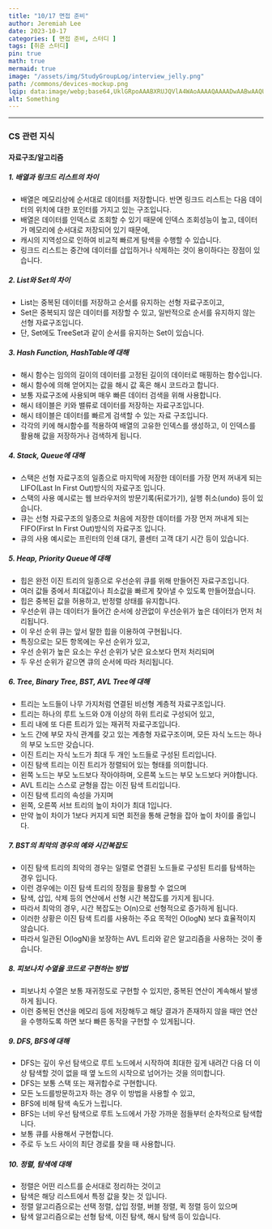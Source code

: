 ```yaml
---
title: "10/17 면접 준비"
author: Jeremiah Lee
date: 2023-10-17
categories: [ 면접 준비, 스터디 ]
tags: [취준 스터디]
pin: true
math: true
mermaid: true
image: "/assets/img/StudyGroupLog/interview_jelly.png"
path: /commons/devices-mockup.png
lqip: data:image/webp;base64,UklGRpoAAABXRUJQVlA4WAoAAAAQAAAADwAABwAAQUxQSDIAAAARL0AmbZurmr57yyIiqE8oiG0bejIYEQTgqiDA9vqnsUSI6H+oAERp2HZ65qP/VIAWAFZQOCBCAAAA8AEAnQEqEAAIAAVAfCWkAALp8sF8rgRgAP7o9FDvMCkMde9PK7euH5M1m6VWoDXf2FkP3BqV0ZYbO6NA/VFIAAAA
alt: Something
---
```

***
   
### CS 관련 지식
   
#### 자료구조/알고리즘
   
##### **1. 배열과 링크드 리스트의 차이**
- 배열은 메모리상에 순서대로 데이터를 저장합니다. 반면 링크드 리스트는 다음 데이터의 위치에 대한 포인터를 가지고 있는 구조입니다.
- 배열은 데이터를 인덱스로 조회할 수 있기 때문에 인덱스 조회성능이 높고, 데이터가 메모리에 순서대로 저장되어 있기 때문에, 
- 캐시의 지역성으로 인하여 비교적 빠르게 탐색을 수행할 수 있습니다.
- 링크드 리스트는 중간에 데이터를 삽입하거나 삭제하는 것이 용이하다는 장점이 있습니다.

##### **2. List와 Set의 차이**
- List는 중복된 데이터를 저장하고 순서를 유지하는 선형 자료구조이고,
- Set은 중복되지 않은 데이터를 저장할 수 있고, 일반적으로 순서를 유지하지 않는 선형 자료구조입니다.
- 단, Set에도 TreeSet과 같이 순서를 유지하는 Set이 있습니다.

##### **3. Hash Function, HashTable에 대해**
- 해시 함수는 임의의 길이의 데이터를 고정된 길이의 데이터로 매핑하는 함수입니다.
- 해시 함수에 의해 얻어지는 값을 해시 값 혹은 해시 코드라고 합니다.
- 보통 자료구조에 사용되며 매우 빠른 데이터 검색을 위해 사용합니다.
- 해시 테이블은 키와 밸류로 데이터를 저장하는 자료구조입니다.
- 해시 테이블은 데이터를 빠르게 검색할 수 있는 자료 구조입니다.
- 각각의 키에 해시함수를 적용하여 배열의 고유한 인덱스를 생성하고, 이 인덱스를 활용해 값을 저장하거나 검색하게 됩니다.

##### **4. Stack, Queue에 대해**
- 스택은 선형 자료구조의 일종으로 마지막에 저장한 데이터를 가장 먼저 꺼내게 되는 LIFO(Last In First Out)방식의 자료구조 입니다.
- 스택의 사용 예시로는 웹 브라우저의 방문기록(뒤로가기), 실행 취소(undo) 등이 있습니다.
- 큐는 선형 자료구조의 일종으로 처음에 저장한 데이터를 가장 먼저 꺼내게 되는 FIFO(First In First Out)방식의 자료구조 입니다.
- 큐의 사용 예시로는 프린터의 인쇄 대기, 콜센터 고객 대기 시간 등이 있습니다.

##### **5. Heap, Priority Queue에 대해**
- 힙은 완전 이진 트리의 일종으로 우선순위 큐를 위해 만들어진 자료구조입니다.
- 여러 값들 중에서 최대값이나 최소값을 빠르게 찾아낼 수 있도록 만들어졌습니다.
- 힙은 중복된 값을 허용하고, 반정렬 상태를 유지합니다.
- 우선순위 큐는 데이터가 들어간 순서에 상관없이 우선순위가 높은 데이터가 먼저 처리됩니다.
- 이 우선 순위 큐는 앞서 말한 힙을 이용하여 구현됩니다.
- 특징으로는 모든 항목에는 우선 순위가 있고,
- 우선 순위가 높은 요소는 우선 순위가 낮은 요소보다 먼저 처리되며
- 두 우선 순위가 같으면 큐의 순서에 따라 처리됩니다.

##### **6. Tree, Binary Tree, BST, AVL Tree에 대해**
- 트리는 노드들이 나무 가지처럼 연결된 비선형 계층적 자료구조입니다.
- 트리는 하나의 루트 노드와 0개 이상의 하위 트리로 구성되어 있고,
- 트리 내에 또 다른 트리가 있는 재귀적 자료구조입니다.
- 노드 간에 부모 자식 관계를 갖고 있는 계층형 자료구조이며, 모든 자식 노드는 하나의 부모 노드만 갖습니다.
- 이진 트리는 자식 노드가 최대 두 개인 노드들로 구성된 트리입니다. 
- 이진 탐색 트리는 이진 트리가 정렬되어 있는 형태를 의미합니다.
- 왼쪽 노드는 부모 노드보다 작아야하며, 오른쪽 노드는 부모 노드보다 커야합니다.
- AVL 트리는 스스로 균형을 잡는 이진 탐색 트리입니다.
- 이진 탐색 트리의 속성을 가지며
- 왼쪽, 오른쪽 서브 트리의 높이 차이가 최대 1입니다.
- 만약 높이 차이가 1보다 커지게 되면 회전을 통해 균형을 잡아 높이 차이를 줄입니다.

##### **7. BST의 최악의 경우의 예와 시간복잡도**
- 이진 탐색 트리의 최악의 경우는 일렬로 연결된 노드들로 구성된 트리를 탐색하는 경우 입니다.
- 이런 경우에는 이진 탐색 트리의 장점을 활용할 수 없으며
- 탐색, 삽입, 삭제 등의 연산에서 선형 시간 복잡도를 가지게 됩니다.
- 따라서 최악의 경우, 시간 복잡도는 O(n)으로 선형적으로 증가하게 됩니다.
- 이러한 상황은 이진 탐색 트리를 사용하는 주요 목적인 O(logN) 보다 효율적이지 않습니다.
- 따라서 일관된 O(logN)을 보장하는 AVL 트리와 같은 알고리즘을 사용하는 것이 좋습니다.

##### **8. 피보나치 수열을 코드로 구현하는 방법**
- 피보나치 수열은 보통 재귀정도로 구현할 수 있지만, 중복된 연산이 계속해서 발생하게 됩니다.
- 이런 중복된 연산을 메모리 등에 저장해두고 해당 결과가 존재하지 않을 때만 연산을 수행하도록 하면 보다 빠른 동작을 구현할 수 있게됩니다.

##### **9. DFS, BFS에 대해**
- DFS는 깊이 우선 탐색으로 루트 노드에서 시작하여 최대한 깊게 내려간 다음 더 이상 탐색할 것이 없을 때 옆 노드의 시작으로 넘어가는 것을 의미합니다.
- DFS는 보통 스택 또는 재귀합수로 구현합니다.
- 모든 노드를방문하고자 하는 경우 이 방법을 사용할 수 있고,
- BFS에 비해 탐색 속도가 느립니다.
- BFS는 너비 우선 탐색으로 루트 노드에서 가장 가까운 점들부터 순차적으로 탐색합니다.
- 보통 큐를 사용해서 구현합니다.
- 주로 두 노드 사이의 최단 경로를 찾을 때 사용합니다.

##### **10. 정렬, 탐색에 대해**
- 정렬은 어떤 리스트를 순서대로 정리하는 것이고
- 탐색은 해당 리스트에서 특정 값을 찾는 것 입니다.
- 정렬 알고리즘으로는 선택 정렬, 삽입 정렬, 버블 정렬, 퀵 정렬 등이 있으며
- 탐색 알고리즘으로는 선형 탐색, 이진 탐색, 해시 탐색 등이 있습니다.
